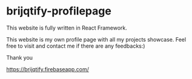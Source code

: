 # brijqtify-profilepage
This website is fully written in React Framework.

This website is my own profile page with all my projects showcase. Feel free to visit and contact me if there are any feedbacks:)

Thank you

https://brijqtify.firebaseapp.com/ 
